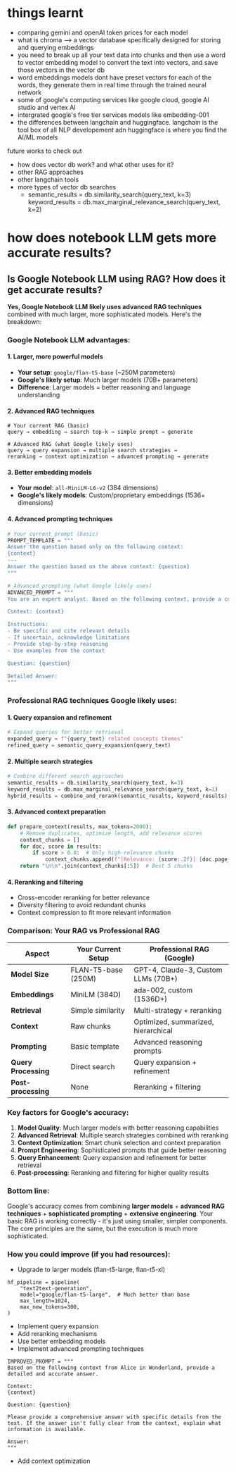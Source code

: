 # things learnt
- comparing gemini and openAI token prices for each model
- what is chroma --> a vector database specifically designed for storing and querying embeddings
- you need to break up all your text data into chunks and then use a word to vector embedding model to convert the text into vectors, and save those vectors in the vector db
- word embeddings models dont have preset vectors for each of the words, they generate them in real time through the trained neural network
- some of google's computing services like google cloud, google AI studio and vertex AI
- intergrated google's free tier services models like embedding-001
- the differences between langchain and huggingface. langchain is the tool box of all NLP developement adn huggingface is where you find the AI/ML models

future works to check out
- how does vector db work? and what other uses for it?
- other RAG approaches
- other langchain tools
- more types of vector db searches
    - semantic_results = db.similarity_search(query_text, k=3)
    keyword_results = db.max_marginal_relevance_search(query_text, k=2)

# how does notebook LLM gets more accurate results?
## Is Google Notebook LLM using RAG? How does it get accurate results?

**Yes, Google Notebook LLM likely uses advanced RAG techniques** combined with much larger, more sophisticated models. Here's the breakdown:

### Google Notebook LLM advantages:

#### 1. Larger, more powerful models
- **Your setup**: `google/flan-t5-base` (~250M parameters)
- **Google's likely setup**: Much larger models (70B+ parameters)
- **Difference**: Larger models = better reasoning and language understanding

#### 2. Advanced RAG techniques
```
# Your current RAG (basic)
query → embedding → search top-k → simple prompt → generate

# Advanced RAG (what Google likely uses)
query → query expansion → multiple search strategies → 
reranking → context optimization → advanced prompting → generate
```

#### 3. Better embedding models
- **Your model**: `all-MiniLM-L6-v2` (384 dimensions)
- **Google's likely models**: Custom/proprietary embeddings (1536+ dimensions)

#### 4. Advanced prompting techniques
```python
# Your current prompt (basic)
PROMPT_TEMPLATE = """
Answer the question based only on the following context:
{context}
---
Answer the question based on the above context: {question}
"""

# Advanced prompting (what Google likely uses)
ADVANCED_PROMPT = """
You are an expert analyst. Based on the following context, provide a comprehensive answer.

Context: {context}

Instructions:
- Be specific and cite relevant details
- If uncertain, acknowledge limitations
- Provide step-by-step reasoning
- Use examples from the context

Question: {question}

Detailed Answer:
"""
```

### Professional RAG techniques Google likely uses:

#### 1. Query expansion and refinement
```python
# Expand queries for better retrieval
expanded_query = f"{query_text} related concepts themes"
refined_query = semantic_query_expansion(query_text)
```

#### 2. Multiple search strategies
```python
# Combine different search approaches
semantic_results = db.similarity_search(query_text, k=3)
keyword_results = db.max_marginal_relevance_search(query_text, k=2)
hybrid_results = combine_and_rerank(semantic_results, keyword_results)
```

#### 3. Advanced context preparation
```python
def prepare_context(results, max_tokens=2000):
    # Remove duplicates, optimize length, add relevance scores
    context_chunks = []
    for doc, score in results:
        if score > 0.8:  # Only high-relevance chunks
            context_chunks.append(f"[Relevance: {score:.2f}] {doc.page_content}")
    return "\n\n".join(context_chunks[:5])  # Best 5 chunks
```

#### 4. Reranking and filtering
- Cross-encoder reranking for better relevance
- Diversity filtering to avoid redundant chunks
- Context compression to fit more relevant information

### Comparison: Your RAG vs Professional RAG

| **Aspect** | **Your Current Setup** | **Professional RAG (Google)** |
|------------|----------------------|------------------------------|
| **Model Size** | FLAN-T5-base (250M) | GPT-4, Claude-3, Custom LLMs (70B+) |
| **Embeddings** | MiniLM (384D) | ada-002, custom (1536D+) |
| **Retrieval** | Simple similarity | Multi-strategy + reranking |
| **Context** | Raw chunks | Optimized, summarized, hierarchical |
| **Prompting** | Basic template | Advanced reasoning prompts |
| **Query Processing** | Direct search | Query expansion + refinement |
| **Post-processing** | None | Reranking + filtering |

### Key factors for Google's accuracy:

1. **Model Quality**: Much larger models with better reasoning capabilities
2. **Advanced Retrieval**: Multiple search strategies combined with reranking
3. **Context Optimization**: Smart chunk selection and context preparation
4. **Prompt Engineering**: Sophisticated prompts that guide better reasoning
5. **Query Enhancement**: Query expansion and refinement for better retrieval
6. **Post-processing**: Reranking and filtering for higher quality results

### Bottom line:
Google's accuracy comes from combining **larger models** + **advanced RAG techniques** + **sophisticated prompting** + **extensive engineering**. Your basic RAG is working correctly - it's just using smaller, simpler components. The core principles are the same, but the execution is much more sophisticated.

### How you could improve (if you had resources):
- Upgrade to larger models (flan-t5-large, flan-t5-xl)
```
hf_pipeline = pipeline(
    "text2text-generation",
    model="google/flan-t5-large",  # Much better than base
    max_length=1024,
    max_new_tokens=300,
)
```
- Implement query expansion
- Add reranking mechanisms
- Use better embedding models
- Implement advanced prompting techniques
```
IMPROVED_PROMPT = """
Based on the following context from Alice in Wonderland, provide a detailed and accurate answer.

Context:
{context}

Question: {question}

Please provide a comprehensive answer with specific details from the text. If the answer isn't fully clear from the context, explain what information is available.

Answer:
"""
```
- Add context optimization